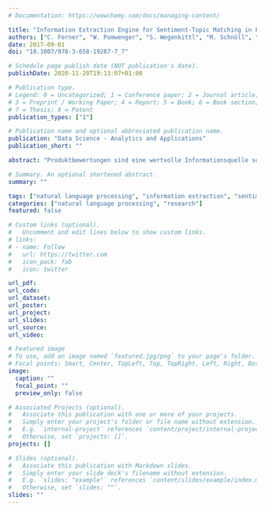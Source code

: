 ```yaml
---
# Documentation: https://wowchemy.com/docs/managing-content/

title: "Information Extraction Engine for Sentiment-Topic Matching in Product Intelligence Applications"
authors: ["C. Ferner", "W. Pomwenger", "S. Wegenkittl", "M. Schnöll", "V. Haaf", "A. Keller"]
date: 2017-09-01
doi: "10.1007/978-3-658-19287-7_7"

# Schedule page publish date (NOT publication's date).
publishDate: 2020-11-20T19:13:07+01:00

# Publication type.
# Legend: 0 = Uncategorized; 1 = Conference paper; 2 = Journal article;
# 3 = Preprint / Working Paper; 4 = Report; 5 = Book; 6 = Book section;
# 7 = Thesis; 8 = Patent
publication_types: ["1"]

# Publication name and optional abbreviated publication name.
publication: "Data Science - Analytics and Applications"
publication_short: ""

abstract: "Produktbewertungen sind eine wertvolle Informationsquelle sowohl für Unternehmen als auch für Kunden. Während Unternehmen diese Informationen dazu nutzen, ihre Produkte zu verbessern, benötigen Kunden sie als Unterstützung für die Entscheidungsfindung. Mit Bewertungen, Kommentaren und zusätzlichen Informationen versuchen viele Onlineshops potenzielle Kunden dazu zu animieren, auf ihrer Seite einzukaufen. Allerdings mangelt es aktuellen Online-Bewertungen an einer Kurzzusammenfassung, inwieweit bestimmte Produktbestandteile den Kundenwünschen entsprechen, wodurch der Produktvergleich erschwert wird. Daher haben wir ein Produktinformationswerkzeug entwickelt, dass gängige Technologien in einer Engine maschineller Sprachverarbeitung vereint. Die Engine ist in der Lage produktbezogene Online-Daten zu sammeln und zu sichern, Metadaten auszulesen und Meinungen. Die Engine wird auf technische Online-Produktbewertungen zur Stimmungsanalyse auf Bestandteilsebene angewendet. Der vollautomatisierte Prozess durchsucht das Internet nach Expertenbewertungen, die sich auf Produktbestandteile beziehen, und aggregiert die Stimmungswerte der Bewertungen."

# Summary. An optional shortened abstract.
summary: ""

tags: ["natural language processing", "information extraction", "sentiment analysis"]
categories: ["natural language processing", "research"]
featured: false

# Custom links (optional).
#   Uncomment and edit lines below to show custom links.
# links:
# - name: Follow
#   url: https://twitter.com
#   icon_pack: fab
#   icon: twitter

url_pdf:
url_code:
url_dataset:
url_poster:
url_project:
url_slides:
url_source:
url_video:

# Featured image
# To use, add an image named `featured.jpg/png` to your page's folder. 
# Focal points: Smart, Center, TopLeft, Top, TopRight, Left, Right, BottomLeft, Bottom, BottomRight.
image:
  caption: ""
  focal_point: ""
  preview_only: false

# Associated Projects (optional).
#   Associate this publication with one or more of your projects.
#   Simply enter your project's folder or file name without extension.
#   E.g. `internal-project` references `content/project/internal-project/index.md`.
#   Otherwise, set `projects: []`.
projects: []

# Slides (optional).
#   Associate this publication with Markdown slides.
#   Simply enter your slide deck's filename without extension.
#   E.g. `slides: "example"` references `content/slides/example/index.md`.
#   Otherwise, set `slides: ""`.
slides: ""
---
```


